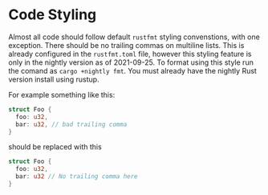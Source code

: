# Code Styling

Almost all code should follow default `rustfmt` styling convenstions, with one
exception. There should be no trailing commas on multiline lists. This is
already configured in the `rustfmt.toml` file, however this styling feature
is only in the nightly version as of 2021-09-25. To format using this style
run the comand as `cargo +nightly fmt`. You must already have the nightly Rust
version install using rustup.

For example something like this:
```rust
struct Foo {
  foo: u32,
  bar: u32, // bad trailing comma
}
```
should be replaced with this
```rust
struct Foo {
  foo: u32,
  bar: u32 // No trailing comma here
}
```
